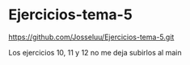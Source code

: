 # Ejercicios-tema-5
https://github.com/Josseluu/Ejercicios-tema-5.git

Los ejercicios 10, 11 y 12 no me deja subirlos al main
